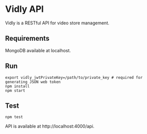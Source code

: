 # Vidly API
Vidly is a RESTful API for video store management.

## Requirements
MongoDB available at localhost.

## Run

```
export vidly_jwtPrivateKey=/path/to/private_key # required for generating JSON web token
npm install
npm start
```

## Test
```
npm test
```

API is available at http://localhost:4000/api.
